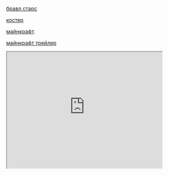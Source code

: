 [бравл старс](lv_0_20250405202036.mp4)


[костер](lv_0_20250315201102.mp4)


[майнкрафт](https://lh3.googleusercontent.com/fife/ALs6j_HG4-h5RaXkFVHetplMbq0aRnP_zuyeM-WmXYUtWaydvS-UeeauoEQsSQuEZOkIuWHLgrFa3TDZ4LTMs2lU_XoLi_-ABq5oAJ6KUDtRVfQZvvRMkVzivldWCn7sy6FpE6urQLxK7uo0MPYLsdeplAdgDaJGI_NXD208UarRcbLer3ayDNF6KWULxduJpGyViG17Ivw4B1AFK3evgXEJak0__HSDmtu2Xccpa4OexNxwp9nhvRObIyn1yDzEgdtqb-ar3hVPUydpJ29HmYqSC4NEHtWX9sogIl3-mc377YlZj2xT8FAjWRhj5oOhM6xFeNdotoaGBPx-mmyown20coDwytmW9GRaP4bnqbwEu_mXck2g75StH1lWjg71udCDsFH1q5JEgDQ8ZK40XPoXsNG-s1-0bXOqzacxKPkmhuqNyHF7txhKGF0ED8zZAvLY7a-oZFPJRPx1gsPy3VeA7xIMkW01QRU6cZ5mVHXB3hY3QGY14YZbFqejzE2byuSRTOYBB3RJLimVdU8u0rjJdno7tcNXmsA3lbB-dM-7mbYiP9iw4uuKGT7jAGweZBueTQdCHBio9DTJ-sxZs58z8B4-n5o4glPconJ-lm4UIRJK7ydzYSxP2aw4dJLpqFQUbp88tdIymeza0Fnvbef-DeTrV37AR6IqYIdMT7_k7faoyNUNzjCrSu1zXUVpYA-MB7FiF7I4NQwv5Ur4wLe_5aAi-BTSdPg2XpufsPI60IqhCNz_aCcf4SFMJgceBUh--fcOt_oIPb_JGHjB--wle-kykgP55KQfUjZ4dlLJezztprO2MbEIr6CdJbGZjxZemeppOMp98SdRvWZyrneV27QRQK8yx6Em3X_mS7zBOmzWtGl3cK6O5WX2TfbJvN4UyMtvPY7hvUdcxNdbJu6aKMcD35WF8N3cALT1SntP50krbREsm14kavVOQxL_un7QY62Kmk4KXdAgFDFdQNaNbz6sLSQIwGdb-5n_Kp2e5D-yA4iKIXYs75TVbVcQKb05vgF8yQ9crkxSgRp6TyQzlL8twLm0fGaiIlVqto4ImOHXvO2gqG5r9leLdoQstLNm82gV12CjLtjrjnIKukMAUr3x2gGhSl5QazF1ajfTH7dFRwavX2ABO9c2bmM39WCNM7tQPAVZJdYgSRcYIgp93SAwZKc1Ld-g-54B07HmFYHfr_4g10fuLHiWruDAnNkbBFxoA7lkPApJ3RwkHtYtytHl4lfYS0OgzAPin_LzaK62-YfQH2SIj_HFMrb_W1ucf1tRchWnAwb0lnvuVAqhWpcnMLCZYR1bB4X2p-NpfeQvwHZtskXXBlRlh5FxN2pTQeOIVNve9QwsCisxlIPLZeyKYYZ1GeVCJtRxPSvqXDHxpZ1pUI22nAxoUVNTRenRnOxk61lD0Kdet_i2daCDSzAtX_w7=s2000-w2000-h1198-n-k?authuser=0&hl=ru-RU).


[майнкрафт трейлер](https://youtu.be/Rla3FUlxJdE)


 <iframe width="420" height="315"
src="https://www.youtube.com/embed/Rla3FUlxJdE">
</iframe>
